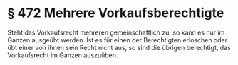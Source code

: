 # § 472 Mehrere Vorkaufsberechtigte
Steht das Vorkaufsrecht mehreren gemeinschaftlich zu, so kann es nur im Ganzen ausgeübt werden. Ist es für einen der Berechtigten erloschen oder übt einer von ihnen sein Recht nicht aus, so sind die übrigen berechtigt, das Vorkaufsrecht im Ganzen auszuüben.